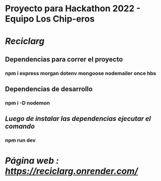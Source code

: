 # Proyecto para Hackathon 2022 - Equipo Los Chip-eros

#                  *Reciclarg*

##    **Dependencias para correr el proyecto**

### npm i express morgan dotenv mongoose nodemailer once hbs
##    **Dependencias de desarrollo**
### npm i -D nodemon

## *Luego de instalar las dependencias ejecutar el comando*

### npm run dev

# *Página web : https://reciclarg.onrender.com/*

